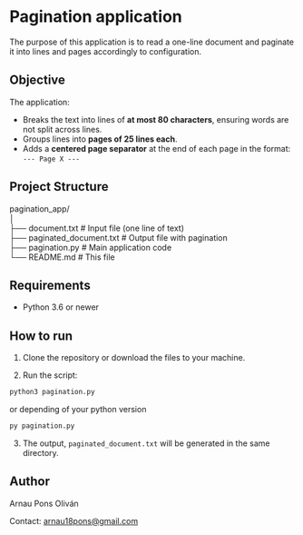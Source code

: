 # Pagination application

The purpose of this application is to read a one-line document and paginate it into lines and pages accordingly to configuration.

## Objective

The application:
- Breaks the text into lines of **at most 80 characters**, ensuring words are not split across lines.
- Groups lines into **pages of 25 lines each**.
- Adds a **centered page separator** at the end of each page in the format:  
  `--- Page X ---`


## Project Structure
pagination_app/ <br>
│<br>
├── document.txt # Input file (one line of text)<br>
├── paginated_document.txt # Output file with pagination<br>
├── pagination.py # Main application code<br>
└── README.md # This file<br>


## Requirements

- Python 3.6 or newer


## How to run

1. Clone the repository or download the files to your machine.

2. Run the script:
```bash
python3 pagination.py
```
or depending of your python version
```bash
py pagination.py
```
3. The output, `paginated_document.txt` will be generated in the same directory.

## Author

Arnau Pons Oliván

Contact: arnau18pons@gmail.com